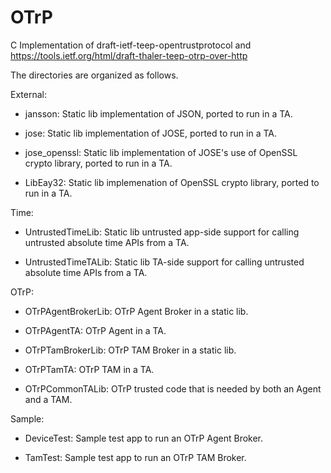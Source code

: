 # OTrP

C Implementation of draft-ietf-teep-opentrustprotocol and 
https://tools.ietf.org/html/draft-thaler-teep-otrp-over-http

The directories are organized as follows.

External:

* jansson: Static lib implementation of JSON, ported to run in a TA.

* jose: Static lib implementation of JOSE, ported to run in a TA.

* jose_openssl: Static lib implementation of JOSE's use of OpenSSL crypto library, ported to run in a TA.

* LibEay32: Static lib implemenation of OpenSSL crypto library, ported to run in a TA.

Time:

* UntrustedTimeLib: Static lib untrusted app-side support for calling untrusted absolute time APIs from a TA.

* UntrustedTimeTALib: Static lib TA-side support for calling untrusted absolute time APIs from a TA.

OTrP:

* OTrPAgentBrokerLib: OTrP Agent Broker in a static lib.

* OTrPAgentTA: OTrP Agent in a TA.

* OTrPTamBrokerLib: OTrP TAM Broker in a static lib.

* OTrPTamTA: OTrP TAM in a TA.

* OTrPCommonTALib: OTrP trusted code that is needed by both an Agent and a TAM.

Sample:

* DeviceTest: Sample test app to run an OTrP Agent Broker.

* TamTest: Sample test app to run an OTrP TAM Broker.
